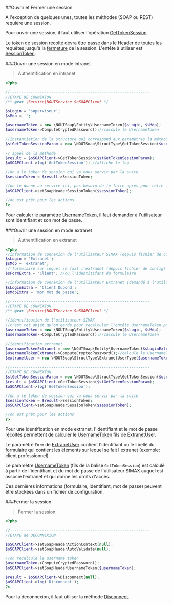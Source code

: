 ##Ouvrir et Fermer une session

A l'exception de quelques unes, toutes les méthodes (SOAP ou REST) requière une session.

Pour ouvrir une session, il faut utiliser l'opération [GetTokenSession](#gettokensession).

Le token de session récolté devra être passé dans le Header de toutes les requêtes jusqu'à la [fermeture](#disconnect) de la session. 
L'entête à utiliser est [SessionToken](#sessiontoken).



###Ouvrir une session en mode intranet

> Authentification en intranet

```php
<?php

//-------------------------------------------------------------
//ETAPE DE CONNEXION
/** @var \Service\NOUTService $oSOAPClient */

$sLogin = 'superviseur';
$sMdp = '';

$usernameToken = new \NOUTSoap\Entity\UsernameToken($sLogin, $sMdp);
$usernameToken->ComputeCryptedPassword();//calcule le UsernameToken

//instantiation de la structure qui correspond aux paramètres la méthode GetTokenSession
$stGetTokenSessionParam = new \NOUTSoap\StructType\GetTokenSession($usernameToken);

// appel de la méthode
$result = $oSOAPClient->GetTokenSession($stGetTokenSessionParam);
$oSOAPClient->log('GetTokenSession'); //affiche le log

//on a le token de session qui va nous servir par la suite
$sessionToken = $result->SessionToken;

//on le donne au service ici, pas besoin de le faire après pour cette instance du service
$oSOAPClient->setSoapHeaderSessionToken($sessionToken);

//on est prêt pour les actions
?>
```

Pour calculer le paramètre [UsernameToken](#usernametoken), il faut demander à l'utilisateur sont identifiant et son mot de passe.


###Ouvrir une session en mode extranet


> Authentification en extranet

```php
<?php
//information de connexion de l'utilisateur SIMAX (depuis fichier de config)
$sLogin = 'Extranet';
$sMdp = 'extranet';
// formulaire sur lequel se fait l'extranet (depuis fichier de config)
$sFormExtra = 'Client'; //ou l'identitifant du formulaire

//information de connexion de l'utilisateur Extranet (demandé à l'utilisateur final)
$sLoginExtra = 'Client Dupond';
$sMdpExtra = 'mon mot de passe';

//-------------------------------------------------------------
//ETAPE DE CONNEXION
/** @var \Service\NOUTService $oSOAPClient */

//identification de l'utilisateur SIMAX
//c'est cet objet qu'on garde pour recalculer l'entête UsernameToken pour les requetes suivantes.
$usernameToken = new \NOUTSoap\Entity\UsernameToken($sLogin, $sMdp); 
$usernameToken->ComputeCryptedPassword();//calcule le UsernameToken

//identification extranet
$usernameTokenExtranet = new \NOUTSoap\Entity\UsernameToken($sLoginExtra, $sMdpExtra);
$usernameTokenExtranet->ComputeCryptedPassword();//calcule le UsernameToken
$extranetUser = new \NOUTSoap\StructType\ExtranetUserType($usernameTokenExtranet, $sFormExtra);

//-------------------------------------------------------------
//ETAPE DE CONNEXION
$stGetTokenSessionParam = new \NOUTSoap\StructType\GetTokenSession($usernameToken, $extranetUser);
$result = $oSOAPClient->GetTokenSession($stGetTokenSessionParam);
$oSOAPClient->log('GetTokenSession');

//on a le token de session qui va nous servir par la suite
$sessionToken = $result->SessionToken;
$oSOAPClient->setSoapHeaderSessionToken($sessionToken);

//on est prêt pour les actions
?>
```

Pour une identification en mode extranet, l'identifiant et le mot de passe récoltés permettent de calculer le [UsernameToken](#usernametoken) fils de [ExtranetUser](#extranetuser).

Le paramètre `Form` de [ExtranetUser](#extranetuser) contient l'identifiant ou le libellé du formulaire qui contient les éléments sur lequel se fait l'extranet (exemple: client professionnel).

Le paramètre [UsernameToken](#usernametoken) (fils de la balise `GetTokenSession`) est calculé à partir de l'identifiant et du mot de passe de l'utilisateur SIMAX auquel est associé l'extranet et qui donne les droits d'accès.

Ces dernières informations (formulaire, identifiant, mot de passe) peuvent être stockées dans un fichier de configuration.


###Fermer la session

> Fermer la session

```php
<?php

//-------------------------------------------------------------
//ETAPE de DECONNEXION

$oSOAPClient->setSoapHeaderActionContext(null);
$oSOAPClient->setSoapHeaderAutoValidate(null);

//on recalcule le username token
$usernameToken->ComputeCryptedPassword();
$oSOAPClient->setSoapHeaderUsernameToken($usernameToken);

$result = $oSOAPClient->Disconnect(null);
$oSOAPClient->log('Disconnect');
?>
```

Pour la deconnexion, il faut utiliser la méthode [Disconnect](#disconnect).


